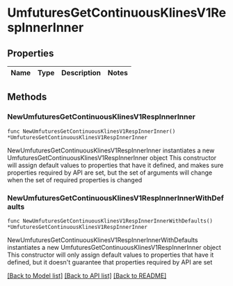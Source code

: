 # UmfuturesGetContinuousKlinesV1RespInnerInner

## Properties

Name | Type | Description | Notes
------------ | ------------- | ------------- | -------------

## Methods

### NewUmfuturesGetContinuousKlinesV1RespInnerInner

`func NewUmfuturesGetContinuousKlinesV1RespInnerInner() *UmfuturesGetContinuousKlinesV1RespInnerInner`

NewUmfuturesGetContinuousKlinesV1RespInnerInner instantiates a new UmfuturesGetContinuousKlinesV1RespInnerInner object
This constructor will assign default values to properties that have it defined,
and makes sure properties required by API are set, but the set of arguments
will change when the set of required properties is changed

### NewUmfuturesGetContinuousKlinesV1RespInnerInnerWithDefaults

`func NewUmfuturesGetContinuousKlinesV1RespInnerInnerWithDefaults() *UmfuturesGetContinuousKlinesV1RespInnerInner`

NewUmfuturesGetContinuousKlinesV1RespInnerInnerWithDefaults instantiates a new UmfuturesGetContinuousKlinesV1RespInnerInner object
This constructor will only assign default values to properties that have it defined,
but it doesn't guarantee that properties required by API are set


[[Back to Model list]](../README.md#documentation-for-models) [[Back to API list]](../README.md#documentation-for-api-endpoints) [[Back to README]](../README.md)


